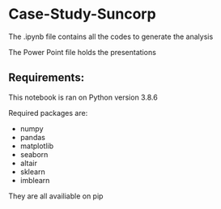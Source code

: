 # Case-Study-Suncorp

The .ipynb file contains all the codes to generate the analysis

The Power Point file holds the presentations

## Requirements:

This notebook is ran on Python version 3.8.6

Required packages are:  

* numpy
* pandas
* matplotlib
* seaborn
* altair
* sklearn
* imblearn

They are all availiable on pip
